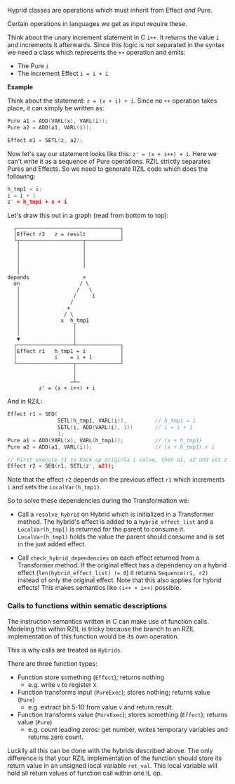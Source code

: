 <!--
SPDX-FileCopyrightText: 2023 Rot127

SPDX-License-Identifier: LGPL-3.0-only
-->

Hyprid classes are operations which must inherit from Effect _and_ Pure.

Certain operations in languages we get as input require these.

Think about the unary increment statement in C `i++`. It returns the value `i` and increments it afterwards.
Since this logic is not separated in the syntax we need a class which represents the `++` operation and
emits:
- The Pure `i`
- The increment Effect `i = i + 1`

**Example**

Think about the statement: `z = (x + i) + i`.
Since no `++` operation takes place, it can simply be written as:

```c
Pure a1 = ADD(VARL(x), VARL(i));
Pure a2 = ADD(a1, VARL(i));

Effect e1 = SETL(z, a2);
```

Now let's say our statement looks like this: `z' = (x + i++) + i`.
Here we can't write it as a sequence of Pure operations.
RZIL strictly separates Pures and Effects. So we need to generate RZIL code which does the following:

```c
h_tmp1 = i;
i = i + 1
z' = h_tmp1 + x + i
```

Let's draw this out in a graph (read from bottom to top):

```
  ┌─────────────────────────────────┐
  │Effect r2   z = result           │
  └┬────────────────────┬───────────┘
   │                    │
   │                    │
   │                    │
   │                    │
   │
depends                 +
  on                   / \
   │                  /   \
   │                 /     i
   │                /
   │               +
   │              / \
   │             x  h_tmp1
   │                 │
   │                 │
   ▼                 │
  ┌──────────────────┴──────────────┐
  │Effect r1   h_tmp1 = i           │
  │            i    = i + 1         │
  └──────────────────┬──────────────┘
                     │
                     │
                    ─┴─
          z' = (x + i++) + i
```

And in RZIL:

```c
Effect r1 = SEQ(
                SETL(h_tmp1, VARL(i)),         // h_tmp1 = i
                SETL(i, ADD(VARL(i), 1))       // i = i + 1
                );
Pure a1 = ADD(VARL(x), VARL(h_tmp1));          // (x + h_tmp1)
Pure a2 = ADD(a1, VARL(i));                    // (x + h_tmp1) + i

// First execute r1 to back up originla i value, then a1, a2 and set z' (execute r2)
Effect r2 = SEQ(r1, SETL(z', a2));
```

Note that the effect `r2` depends on the previous effect `r1` which increments `i` and sets
the `LocalVar(h_tmp1)`.

So to solve these dependencies during the Transformation we:

- Call a `resolve_hybrid` on Hybrid which is initialized in a Transformer method.
The hybrid's effect is added to a `hybrid_effect_list` and a `LocalVar(h_tmp1)` is returned for the parent to consume it.
`LocalVar(h_tmp1)` holds the value the parent should consume and is set in the just added effect.

- Call `check_hybrid_dependencies` on each effect returned from a Transformer method.
If the original effect has a dependency on a hybrid effect (`len(hybrid_effect_list) != 0`)
it returns `Sequence(r1, r2)` instead of only the original effect.
Note that this also applies for hybrid effects! This makes semantics like `(i++ + i++)` possible.

### Calls to functions within sematic descriptions

The instruction semantics written in C can make use of function calls.
Modeling this within RZIL is tricky because the branch to an RZIL implementation of this function would be its own operation.

This is why calls are treated as `Hybrids`.

There are three function types:
- Function store something (`Effect`); returns nothing
  - e.g. write `v` to register `X`.
- Function transforms input (`PureExec`); stores nothing; returns value (`Pure`)
  - e.g. extract bit 5-10 from value `v` and return result.
- Function transforms value (`PureExec`); stores something (`Effect`); returns value (`Pure`)
  - e.g. count leading zeros: get number, writes temporary variables and returns zero count.

Luckily all this can be done with the hybrids described above.
The only difference is that your RZIL implementation of the function should store its return value in
an unsigned local variable `ret_val`. This local variable will hold all return values of function call within one IL op.
